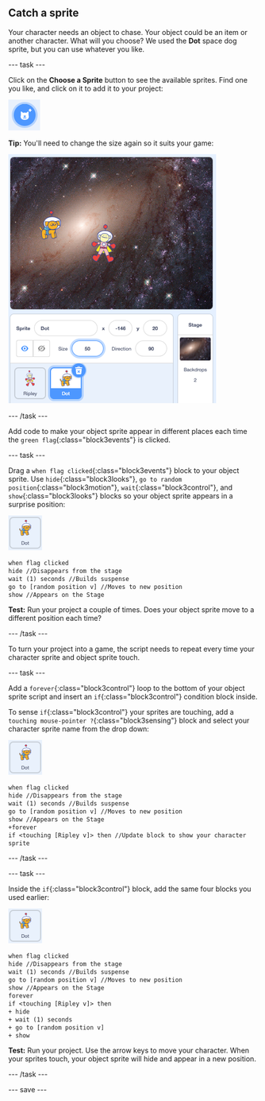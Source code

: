 ## Catch a sprite

Your character needs an object to chase. Your object could be an item or another character. What will you choose? We used the **Dot** space dog sprite, but you can use whatever you like. 

--- task ---

Click on the **Choose a Sprite** button to see the available sprites. Find one you like, and click on it to add it to your project:

!['Choose a Sprite' button.](images/sprite-button.png)

**Tip:** You'll need to change the size again so it suits your game:

![Stage with two characters correctly sized.](images/stage-two-characters.png)

--- /task ---

Add code to make your object sprite appear in different places each time the `green flag`{:class="block3events"} is clicked.

--- task ---

Drag a `when flag clicked`{:class="block3events"} block to your object sprite. Use `hide`{:class="block3looks"}, `go to random position`{:class="block3motion"}, `wait`{:class="block3control"}, and `show`{:class="block3looks"} blocks so your object sprite appears in a surprise position:

![The Dot sprite icon.](images/dot-sprite-icon.png)

```blocks3
when flag clicked
hide //Disappears from the stage
wait (1) seconds //Builds suspense
go to [random position v] //Moves to new position
show //Appears on the Stage
```

**Test:** Run your project a couple of times. Does your object sprite move to a different position each time?

--- /task ---

To turn your project into a game, the script needs to repeat every time your character sprite and object sprite touch.

--- task ---

Add a `forever`{:class="block3control"} loop to the bottom of your object sprite script and insert an `if`{:class="block3control"} condition block inside. 

To sense `if`{:class="block3control"} your sprites are touching, add a `touching mouse-pointer ?`{:class="block3sensing"} block and select your character sprite name from the drop down:

![The Dot sprite icon.](images/dot-sprite-icon.png)

```blocks3
when flag clicked
hide //Disappears from the stage
wait (1) seconds //Builds suspense
go to [random position v] //Moves to new position
show //Appears on the Stage
+forever
if <touching [Ripley v]> then //Update block to show your character sprite
```

--- /task ---

--- task ---

Inside the `if`{:class="block3control"} block, add the same four blocks you used earlier:

![The Dot sprite icon.](images/dot-sprite-icon.png)

```blocks3
when flag clicked
hide //Disappears from the stage
wait (1) seconds //Builds suspense
go to [random position v] //Moves to new position
show //Appears on the Stage
forever
if <touching [Ripley v]> then
+ hide
+ wait (1) seconds 
+ go to [random position v] 
+ show 
```

**Test:** Run your project. Use the arrow keys to move your character. When your sprites touch, your object sprite will hide and appear in a new position. 

--- /task ---

--- save ---
